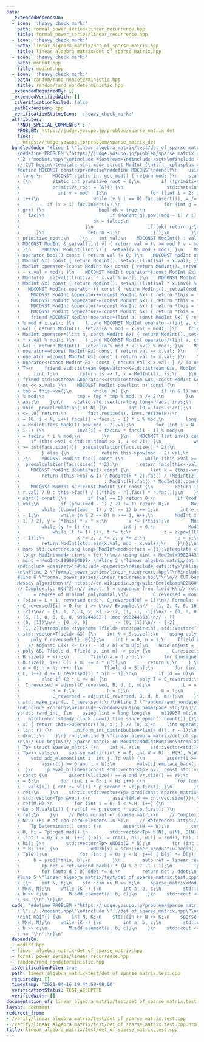 ```yaml
---
data:
  _extendedDependsOn:
  - icon: ':heavy_check_mark:'
    path: formal_power_series/linear_recurrence.hpp
    title: formal_power_series/linear_recurrence.hpp
  - icon: ':heavy_check_mark:'
    path: linear_algebra_matrix/det_of_sparse_matrix.hpp
    title: linear_algebra_matrix/det_of_sparse_matrix.hpp
  - icon: ':heavy_check_mark:'
    path: modint.hpp
    title: modint.hpp
  - icon: ':heavy_check_mark:'
    path: random/rand_nondeterministic.hpp
    title: random/rand_nondeterministic.hpp
  _extendedRequiredBy: []
  _extendedVerifiedWith: []
  _isVerificationFailed: false
  _pathExtension: cpp
  _verificationStatusIcon: ':heavy_check_mark:'
  attributes:
    '*NOT_SPECIAL_COMMENTS*': ''
    PROBLEM: https://judge.yosupo.jp/problem/sparse_matrix_det
    links:
    - https://judge.yosupo.jp/problem/sparse_matrix_det
  bundledCode: "#line 1 \"linear_algebra_matrix/test/det_of_sparse_matrix.test.cpp\"\
    \n#define PROBLEM \"https://judge.yosupo.jp/problem/sparse_matrix_det\"\n#line\
    \ 2 \"modint.hpp\"\n#include <iostream>\n#include <set>\n#include <vector>\n\n\
    // CUT begin\ntemplate <int mod> struct ModInt {\n#if __cplusplus >= 201402L\n\
    #define MDCONST constexpr\n#else\n#define MDCONST\n#endif\n    using lint = long\
    \ long;\n    MDCONST static int get_mod() { return mod; }\n    static int get_primitive_root()\
    \ {\n        static int primitive_root = 0;\n        if (!primitive_root) {\n\
    \            primitive_root = [&]() {\n                std::set<int> fac;\n  \
    \              int v = mod - 1;\n                for (lint i = 2; i * i <= v;\
    \ i++)\n                    while (v % i == 0) fac.insert(i), v /= i;\n      \
    \          if (v > 1) fac.insert(v);\n                for (int g = 1; g < mod;\
    \ g++) {\n                    bool ok = true;\n                    for (auto i\
    \ : fac)\n                        if (ModInt(g).pow((mod - 1) / i) == 1) {\n \
    \                           ok = false;\n                            break;\n\
    \                        }\n                    if (ok) return g;\n          \
    \      }\n                return -1;\n            }();\n        }\n        return\
    \ primitive_root;\n    }\n    int val;\n    MDCONST ModInt() : val(0) {}\n   \
    \ MDCONST ModInt &_setval(lint v) { return val = (v >= mod ? v - mod : v), *this;\
    \ }\n    MDCONST ModInt(lint v) { _setval(v % mod + mod); }\n    MDCONST explicit\
    \ operator bool() const { return val != 0; }\n    MDCONST ModInt operator+(const\
    \ ModInt &x) const { return ModInt()._setval((lint)val + x.val); }\n    MDCONST\
    \ ModInt operator-(const ModInt &x) const { return ModInt()._setval((lint)val\
    \ - x.val + mod); }\n    MDCONST ModInt operator*(const ModInt &x) const { return\
    \ ModInt()._setval((lint)val * x.val % mod); }\n    MDCONST ModInt operator/(const\
    \ ModInt &x) const { return ModInt()._setval((lint)val * x.inv() % mod); }\n \
    \   MDCONST ModInt operator-() const { return ModInt()._setval(mod - val); }\n\
    \    MDCONST ModInt &operator+=(const ModInt &x) { return *this = *this + x; }\n\
    \    MDCONST ModInt &operator-=(const ModInt &x) { return *this = *this - x; }\n\
    \    MDCONST ModInt &operator*=(const ModInt &x) { return *this = *this * x; }\n\
    \    MDCONST ModInt &operator/=(const ModInt &x) { return *this = *this / x; }\n\
    \    friend MDCONST ModInt operator+(lint a, const ModInt &x) { return ModInt()._setval(a\
    \ % mod + x.val); }\n    friend MDCONST ModInt operator-(lint a, const ModInt\
    \ &x) { return ModInt()._setval(a % mod - x.val + mod); }\n    friend MDCONST\
    \ ModInt operator*(lint a, const ModInt &x) { return ModInt()._setval(a % mod\
    \ * x.val % mod); }\n    friend MDCONST ModInt operator/(lint a, const ModInt\
    \ &x) { return ModInt()._setval(a % mod * x.inv() % mod); }\n    MDCONST bool\
    \ operator==(const ModInt &x) const { return val == x.val; }\n    MDCONST bool\
    \ operator!=(const ModInt &x) const { return val != x.val; }\n    MDCONST bool\
    \ operator<(const ModInt &x) const { return val < x.val; } // To use std::map<ModInt,\
    \ T>\n    friend std::istream &operator>>(std::istream &is, ModInt &x) {\n   \
    \     lint t;\n        return is >> t, x = ModInt(t), is;\n    }\n    MDCONST\
    \ friend std::ostream &operator<<(std::ostream &os, const ModInt &x) { return\
    \ os << x.val; }\n    MDCONST ModInt pow(lint n) const {\n        lint ans = 1,\
    \ tmp = this->val;\n        while (n) {\n            if (n & 1) ans = ans * tmp\
    \ % mod;\n            tmp = tmp * tmp % mod, n /= 2;\n        }\n        return\
    \ ans;\n    }\n\n    static std::vector<long long> facs, invs;\n    MDCONST static\
    \ void _precalculation(int N) {\n        int l0 = facs.size();\n        if (N\
    \ <= l0) return;\n        facs.resize(N), invs.resize(N);\n        for (int i\
    \ = l0; i < N; i++) facs[i] = facs[i - 1] * i % mod;\n        long long facinv\
    \ = ModInt(facs.back()).pow(mod - 2).val;\n        for (int i = N - 1; i >= l0;\
    \ i--) {\n            invs[i] = facinv * facs[i - 1] % mod;\n            facinv\
    \ = facinv * i % mod;\n        }\n    }\n    MDCONST lint inv() const {\n    \
    \    if (this->val < std::min(mod >> 1, 1 << 21)) {\n            while (this->val\
    \ >= int(facs.size())) _precalculation(facs.size() * 2);\n            return invs[this->val];\n\
    \        } else {\n            return this->pow(mod - 2).val;\n        }\n   \
    \ }\n    MDCONST ModInt fac() const {\n        while (this->val >= int(facs.size()))\
    \ _precalculation(facs.size() * 2);\n        return facs[this->val];\n    }\n\n\
    \    MDCONST ModInt doublefac() const {\n        lint k = (this->val + 1) / 2;\n\
    \        return (this->val & 1) ? ModInt(k * 2).fac() / (ModInt(2).pow(k) * ModInt(k).fac())\n\
    \                               : ModInt(k).fac() * ModInt(2).pow(k);\n    }\n\
    \    MDCONST ModInt nCr(const ModInt &r) const {\n        return (this->val <\
    \ r.val) ? 0 : this->fac() / ((*this - r).fac() * r.fac());\n    }\n\n    ModInt\
    \ sqrt() const {\n        if (val == 0) return 0;\n        if (mod == 2) return\
    \ val;\n        if (pow((mod - 1) / 2) != 1) return 0;\n        ModInt b = 1;\n\
    \        while (b.pow((mod - 1) / 2) == 1) b += 1;\n        int e = 0, m = mod\
    \ - 1;\n        while (m % 2 == 0) m >>= 1, e++;\n        ModInt x = pow((m -\
    \ 1) / 2), y = (*this) * x * x;\n        x *= (*this);\n        ModInt z = b.pow(m);\n\
    \        while (y != 1) {\n            int j = 0;\n            ModInt t = y;\n\
    \            while (t != 1) j++, t *= t;\n            z = z.pow(1LL << (e - j\
    \ - 1));\n            x *= z, z *= z, y *= z;\n            e = j;\n        }\n\
    \        return ModInt(std::min(x.val, mod - x.val));\n    }\n};\ntemplate <int\
    \ mod> std::vector<long long> ModInt<mod>::facs = {1};\ntemplate <int mod> std::vector<long\
    \ long> ModInt<mod>::invs = {0};\n\n// using mint = ModInt<998244353>;\n// using\
    \ mint = ModInt<1000000007>;\n#line 2 \"linear_algebra_matrix/det_of_sparse_matrix.hpp\"\
    \n#include <cassert>\n#include <numeric>\n#include <utility>\n#line 6 \"linear_algebra_matrix/det_of_sparse_matrix.hpp\"\
    \n\n#line 2 \"formal_power_series/linear_recurrence.hpp\"\n#include <algorithm>\n\
    #line 6 \"formal_power_series/linear_recurrence.hpp\"\n\n// CUT begin\n// Berlekamp\u2013\
    Massey algorithm\n// https://en.wikipedia.org/wiki/Berlekamp%E2%80%93Massey_algorithm\n\
    // Complexity: O(N^2)\n// input: S = sequence from field K\n// return: L     \
    \     = degree of minimal polynomial,\n//         C_reversed = monic min. polynomial\
    \ (size = L + 1, reversed order, C_reversed[0] = 1))\n// Formula: convolve(S,\
    \ C_reversed)[i] = 0 for i >= L\n// Example:\n// - [1, 2, 4, 8, 16]   -> (1, [1,\
    \ -2])\n// - [1, 1, 2, 3, 5, 8] -> (2, [1, -1, -1])\n// - [0, 0, 0, 0, 1]    ->\
    \ (5, [1, 0, 0, 0, 0, 998244352]) (mod 998244353)\n// - []                 ->\
    \ (0, [1])\n// - [0, 0, 0]          -> (0, [1])\n// - [-2]               -> (1,\
    \ [1, 2])\ntemplate <typename Tfield> std::pair<int, std::vector<Tfield>> linear_recurrence(const\
    \ std::vector<Tfield> &S) {\n    int N = S.size();\n    using poly = std::vector<Tfield>;\n\
    \    poly C_reversed{1}, B{1};\n    int L = 0, m = 1;\n    Tfield b = 1;\n\n \
    \   // adjust: C(x) <- C(x) - (d / b) x^m B(x)\n    auto adjust = [](poly C, const\
    \ poly &B, Tfield d, Tfield b, int m) -> poly {\n        C.resize(std::max(C.size(),\
    \ B.size() + m));\n        Tfield a = d / b;\n        for (unsigned i = 0; i <\
    \ B.size(); i++) C[i + m] -= a * B[i];\n        return C;\n    };\n\n    for (int\
    \ n = 0; n < N; n++) {\n        Tfield d = S[n];\n        for (int i = 1; i <=\
    \ L; i++) d += C_reversed[i] * S[n - i];\n\n        if (d == 0)\n            m++;\n\
    \        else if (2 * L <= n) {\n            poly T = C_reversed;\n          \
    \  C_reversed = adjust(C_reversed, B, d, b, m);\n            L = n + 1 - L;\n\
    \            B = T;\n            b = d;\n            m = 1;\n        } else\n\
    \            C_reversed = adjust(C_reversed, B, d, b, m++);\n    }\n    return\
    \ std::make_pair(L, C_reversed);\n}\n#line 2 \"random/rand_nondeterministic.hpp\"\
    \n#include <chrono>\n#include <random>\nusing namespace std;\n\n// CUT begin\n\
    struct rand_int_ {\n    using lint = long long;\n    mt19937 mt;\n    rand_int_()\
    \ : mt(chrono::steady_clock::now().time_since_epoch().count()) {}\n    lint operator()(lint\
    \ x) { return this->operator()(0, x); } // [0, x)\n    lint operator()(lint l,\
    \ lint r) {\n        uniform_int_distribution<lint> d(l, r - 1);\n        return\
    \ d(mt);\n    }\n} rnd;\n#line 9 \"linear_algebra_matrix/det_of_sparse_matrix.hpp\"\
    \n\n// CUT begin\n// Sparse matrix on ModInt/ModIntRuntime\ntemplate <typename\
    \ Tp> struct sparse_matrix {\n    int H, W;\n    std::vector<std::vector<std::pair<int,\
    \ Tp>>> vals;\n    sparse_matrix(int H = 0, int W = 0) : H(H), W(W), vals(H) {}\n\
    \    void add_element(int i, int j, Tp val) {\n        assert(i >= 0 and i < H);\n\
    \        assert(j >= 0 and i < W);\n        vals[i].emplace_back(j, val);\n  \
    \  }\n    Tp eval_bilinear(const std::vector<Tp> &vl, const std::vector<Tp> &vr)\
    \ const {\n        assert(vl.size() == H and vr.size() == W);\n        Tp ret\
    \ = 0;\n        for (int i = 0; i < H; i++) {\n            for (const auto &p\
    \ : vals[i]) { ret += vl[i] * p.second * vr[p.first]; }\n        }\n        return\
    \ ret;\n    }\n    static std::vector<Tp> prod(const sparse_matrix<Tp> &M, const\
    \ std::vector<Tp> &vec) {\n        assert(M.W == int(vec.size()));\n        std::vector<Tp>\
    \ ret(M.H);\n        for (int i = 0; i < M.H; i++) {\n            for (const auto\
    \ &p : M.vals[i]) { ret[i] += p.second * vec[p.first]; }\n        }\n        return\
    \ ret;\n    }\n    // Determinant of sparse matrix\n    // Complexity: O(NK +\
    \ N^2) (K: # of non-zero elements in M)\n    // Reference: https://yukicoder.me/wiki/black_box_linear_algebra\n\
    \    Tp Determinant() const {\n        assert(H == W);\n        const int N =\
    \ H, hi = Tp::get_mod();\n        std::vector<Tp> b(N), u(N), D(N);\n        for\
    \ (int i = 0; i < N; i++) { b[i] = rnd(1, hi), u[i] = rnd(1, hi), D[i] = rnd(1,\
    \ hi); }\n        std::vector<Tp> uMDib(2 * N);\n        for (int i = 0; i < 2\
    \ * N; i++) {\n            uMDib[i] = std::inner_product(u.begin(), u.end(), b.begin(),\
    \ Tp(0));\n            for (int j = 0; j < N; j++) { b[j] *= D[j]; }\n       \
    \     b = prod(*this, b);\n        }\n        auto ret = linear_recurrence<Tp>(uMDib);\n\
    \        Tp det = ret.second.back() * (N % 2 ? -1 : 1);\n        Tp ddet = 1;\n\
    \        for (auto d : D) ddet *= d;\n        return det / ddet;\n    }\n};\n\
    #line 5 \"linear_algebra_matrix/test/det_of_sparse_matrix.test.cpp\"\n\nint main()\
    \ {\n    int N, K;\n    std::cin >> N >> K;\n    sparse_matrix<ModInt<998244353>>\
    \ M(N, N);\n    while (K--) {\n        int a, b, c;\n        std::cin >> a >>\
    \ b >> c;\n        M.add_element(a, b, c);\n    }\n    std::cout << M.Determinant()\
    \ << '\\n';\n}\n"
  code: "#define PROBLEM \"https://judge.yosupo.jp/problem/sparse_matrix_det\"\n#include\
    \ \"../../modint.hpp\"\n#include \"../det_of_sparse_matrix.hpp\"\n#include <iostream>\n\
    \nint main() {\n    int N, K;\n    std::cin >> N >> K;\n    sparse_matrix<ModInt<998244353>>\
    \ M(N, N);\n    while (K--) {\n        int a, b, c;\n        std::cin >> a >>\
    \ b >> c;\n        M.add_element(a, b, c);\n    }\n    std::cout << M.Determinant()\
    \ << '\\n';\n}\n"
  dependsOn:
  - modint.hpp
  - linear_algebra_matrix/det_of_sparse_matrix.hpp
  - formal_power_series/linear_recurrence.hpp
  - random/rand_nondeterministic.hpp
  isVerificationFile: true
  path: linear_algebra_matrix/test/det_of_sparse_matrix.test.cpp
  requiredBy: []
  timestamp: '2021-04-16 19:44:59+09:00'
  verificationStatus: TEST_ACCEPTED
  verifiedWith: []
documentation_of: linear_algebra_matrix/test/det_of_sparse_matrix.test.cpp
layout: document
redirect_from:
- /verify/linear_algebra_matrix/test/det_of_sparse_matrix.test.cpp
- /verify/linear_algebra_matrix/test/det_of_sparse_matrix.test.cpp.html
title: linear_algebra_matrix/test/det_of_sparse_matrix.test.cpp
---
```

